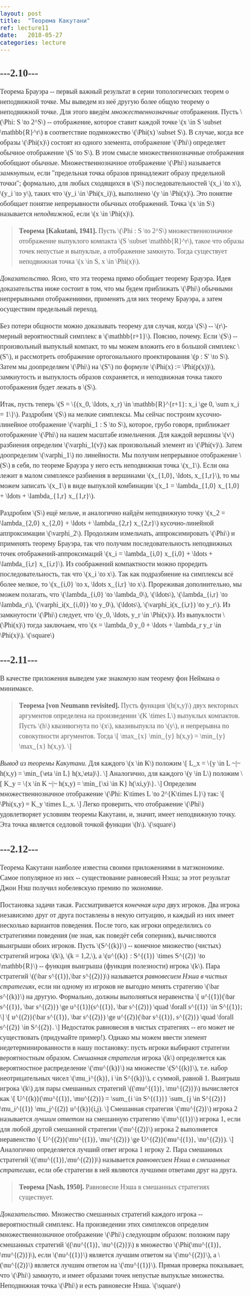 ```yaml
---
layout: post
title:  "Теорема Какутани"
ref: lecture11
date:   2018-05-27
categories: lecture
---
```


<script src="//ajax.googleapis.com/ajax/libs/jquery/1.9.1/jquery.min.js"></script>
<script src="{{site.baseurl}}/tsi-inlineDisqussions-919f4a1/inlineDisqussions.js"></script>
<link rel="stylesheet" type="text/css" href="{{site.baseurl}}/tsi-inlineDisqussions-919f4a1/inlineDisqussions.css" />
<script>
  disqus_shortname = 'balit-ski';
  jQuery(document).ready(function() {
    jQuery("p").inlineDisqussions();
  });
</script>

<script src="{{site.baseurl}}/jquery-inline-footnotes-min/jquery-inline-footnotes-min.js"></script>
  <script>
    $(function() {
      $("[rel=footnote]").inlineFootnote();
    });
  </script>
<style type="text/css">
    body {
      font-family: Georgia, serif;
      font-size: 18px;
      line-height: 1.5em;
      color: #333;
      padding: 0;
      margin: 0;
    }
    #wrapper { width: 960px; margin: 76px auto; }
    sup a { font-weight: bold; padding: 5px; text-decoration: none; }
    #footnote_box {
      font-size: 14px;
      background: white;
      padding: 0 10px;
      margin: 10px;
      border: 1px solid #888;
      -moz-box-shadow: 0px 0px 5px #888;
      -webkit-box-shadow: 0px 0px 5px #888;
      box-shadow: 0px 0px 5px #888;
    }
  </style>

## ---2.10---

Теорема Брауэра -- первый важный результат в серии топологических теорем о неподвижной точке. Мы выведем из неё другую более общую теорему о неподвижной точке. Для этого введём _множественнозначные_ отображения. Пусть \\(\Phi: S \to 2^S\\) -- отображение, которое ставит каждой точке \\(x \in S \subset \mathbb{R}^r\\) в соответствие  подмножество \\(\Phi(x) \subset S\\). В случае, когда все образы \\(\Phi(x)\\) состоят из одного элемента, отображение \\(\Phi\\) определяет обычное отображение \\(S \to S\\). В этом смысле множественнозначные отображения обобщают обычные. Множественнозначное отображение \\(\Phi\\) называется _замкнутым_, если "предельная точка образов принадлежит образу предельной точки"; формально, для любых сходящихся в \\(S\\) последовательностей \\(x_i \to x\\), \\(y_i \to y\\), таких что \\(y_i \in \Phi(x_i)\\), выполнено \\(y \in \Phi(x)\\). Это понятие обобщает понятие непрерывности обычных отображений. Точка \\(x \in S\\) называется _неподвижной_, если \\(x \in \Phi(x)\\).
 
> **Теорема [Kakutani, 1941].** Пусть \\(\Phi : S \to 2^S\\) множественнозначное отображение выпуклого компакта \\(S \subset \mathbb{R}^r\\), такое что образы точек непустые и выпуклые, а отображение замкнуто. Тогда существует неподвижная точка \\(x \in S, x \in \Phi(x)\\).

_Доказательство._ 
Ясно, что эта теорема прямо обобщает теорему Брауэра. Идея доказательства ниже состоит в том, что мы будем приближать \\(\Phi\\) обычными непрерывными отображениями, применять для них теорему Брауэра, а затем осуществим предельный переход.

Без потери общности можно доказывать теорему для случая, когда \\(S\\) -- \\(r\\)-мерный вероятностный симплекс в \\(\mathbb{r+1}\\). Поясню, почему. Если \\(S\\) -- произвольный выпуклый компакт, то мы можем вложить его в большой симплекс \\(S'\\), и рассмотреть отображение ортогонального проектирования \\(p : S' \to S\\). Затем мы доопределяем \\(\Phi\\) на \\(S'\\) по формуле \\(\Phi(x) := \Phi(p(x))\\), замкнутость и выпуклость образов сохраняется, и неподвижная точка такого отображения будет лежать в \\(S\\). 

Итак, пусть теперь \\(S = \\{(x_0, \ldots, x_r) \in \mathbb{R}^{r+1}: x_i \ge 0, \sum x_i = 1\\}\\). Раздробим \\(S\\) на мелкие симплексы. Мы сейчас построим кусочно-линейное отображение \\(\varphi_1 : S \to S\\), которое, грубо говоря, приближает отображение \\(\Phi\\) на нашем масштабе измельчения. Для каждой вершины \\(v\\) разбиения определим \\(\varphi_1(v)\\) как произвольный элемент из \\(\Phi(v)\\). Затем доопределим \\(\varphi_1\\) по линейности. Мы получим непрерывное отображение \\(S\\) в себя, по теореме Брауэра у него есть неподвижная точка \\(x_1\\). Если она лежит в малом симплексе разбиения в вершинами \\(x_{1,0}, \ldots, x_{1,r}\\), то мы можем записать \\(x_1\\) в виде выпуклой комбинации \\(x_1 = \lambda_{1,0} x_{1,0} + \ldots + \lambda_{1,r} x_{1,r}\\). 

Раздробим \\(S\\) ещё мельче, и аналогично найдём неподвижную точку \\(x_2 = \lambda_{2,0} x_{2,0} + \ldots + \lambda_{2,r} x_{2,r}\\) кусочно-линейной аппроксимации \\(\varphi_2\\). Продолжим измельчать, аппроксимировать \\(\Phi\\) и применять теорему Брауэра, так что получим последовательность неподвижных точек отображений-аппроксимаций \\(x_i = \lambda_{i,0} x_{i,0} + \ldots + \lambda_{i,r} x_{i,r}\\). Из соображений компактности можно проредить последовательность, так что \\(x_i \to x\\). Так как подразбиение на симплексы всё более мелкое, то \\(x_{i,0} \to x, \ldots x_{i,r} \to x\\). Прореживая дополнительно, мы можем полагать, что \\(\lambda_{i,0} \to \lambda_0\\), \\(\ldots\\), \\(\lambda_{i,r} \to \lambda_r\\), \\(\varphi_i(x_{i,0}) \to y_0\\), \\(\ldots\\), \\(\varphi_i(x_{i,r}) \to y_r\\). Из замкнутости \\(\Phi\\) следует, что \\(y_0, \ldots, y_r \in \Phi(x)\\). Из выпуклости \\(\Phi(x)\\) тогда заключаем, что \\(x = \lambda_0 y_0 + \ldots + \lambda_r y_r \in \Phi(x)\\).
\\(\square\\)


## ---2.11---

В качестве приложения выведем уже знакомую нам теорему фон Неймана о минимаксе.

> **Теорема [von Neumann revisited].** Пусть функция \\(h(x,y)\\) двух векторных аргументов определена на произведении \\(K \times L\\) выпуклых компактов. Пусть \\(h\\) квазивогнута по \\(x\\), квазивыпукла по \\(y\\), и непрерывна по совокупности аргументов. Тогда 
\\[
\max_{x} \min_{y} h(x,y) = \min_{y} \max_{x} h(x,y).
\\]

_Вывод из теоремы Какутани._ 
Для каждого \\(x \in K\\) положим
\\[
L_x = \\{y \in L ~|~ h(x,y) = \min\_{\eta \in L} h(x,\eta)\\}.
\\]
Аналогично, для каждого \\(y \in L\\) положим
\\[
K_y = \\{x \in K ~|~ h(x,y) = \min\_{\xi \in K} h(\xi,y)\\}.
\\]
Определим множественнозначное отображение \\(\Phi: K\times L \to 2^{K\times L}\\) так:
\\[
\Phi(x,y) = K_y \times L_x.
\\]
Легко проверить, что отображение \\(\Phi\\) удовлетворяет условиям теоремы Какутани, и, значит, имеет неподвижную точку. Эта точка является седловой точкой функции \\(h\\). 
\\(\square\\)

## ---2.12---

Теорема Какутани наиболее известна своими приложениями в матэкономике. Самое популярное из них -- существование равновесий Нэша; за этот результат Джон Нэш получил нобелевскую премию по экономике. 

Постановка задачи такая. Рассматривается _конечная игра_ двух игроков. Два игрока независимо друг от друга поставлены в некую ситуацию, и каждый из них имеет несколько вариантов поведения. После того, как игроки определились со стратегиями поведения (не зная, как поведёт себя соперник), вычисляются выигрыши обоих игроков. Пусть \\(S^{(k)}\\) -- конечное множество (чистых) стратегий игрока \\(k\\), \\(k = 1,2,\\), а \\(u^{(k)} : S^{(1)} \times S^{(2)} \to \mathbb{R}\\) -- функция выигрыша (функция полезности) игрока \\(k\\). Пара стратегий \\((\bar s^{(1)},\bar s^{(2)})\\) называется _равновесием Нэша в чистых стратегиях_, если ни одному из игроков не выгодно менять стратегию \\(\bar s^{(k)}\\) на другую. Формально, должны выполняться неравенства
\\[
u^{(1)}(\bar s^{(1)}, \bar s^{(2)}) \ge u^{(1)}(s^{(1)}, \bar s^{(2)}) \quad \forall s^{(1)} \in S^{(1)};
\\]
\\[
u^{(2)}(\bar s^{(1)}, \bar s^{(2)}) \ge u^{(2)}(\bar s^{(1)}, s^{(2)}) \quad \forall s^{(2)} \in S^{(2)}.
\\]
Недостаток равновесия в чистых стратегиях -- его может не существовать (придумайте пример!). Однако мы можем ввести элемент недетерминированности в нашу постановку: пусть игроки выбирают стратегии вероятностным образом. _Смешанная стратегия_ игрока \\(k\\) определяется как вероятностное распределение \\(\mu^{(k)}\\) на множестве \\(S^{(k)}\\), т.е. набор неотрицательных чисел \\(\mu_i^{(k)}, i \in S^{(k)}\\), с суммой, равной 1. Выигрыш игрока \\(k\\) для пары смешанных стратегий \\((\mu^{(1)}, \mu^{(2)})\\) вычисляется как
\\[
U^{(k)}(\mu^{(1)}, \mu^{(2)}) = \sum\_{i \in S^{(1)}} \sum\_{j \in S^{(2)}} \mu_i^{(1)} \mu_j^{(2)} u^{(k)}(i,j).
\\]
Смешанная стратегия \\(\mu^{(2)}\\) игрока 2 называется _лучшим ответом_ на смешанную стратегию \\(\mu^{(1)}\\) игрока 1, если для любой другой смешанной стратегии \\(\nu^{(2)}\\) игрока 2 выполняется неравенство
\\[
U^{(2)}(\mu^{(1)}, \mu^{(2)}) \ge U^{(2)}(\mu^{(1)}, \nu^{(2)}).
\\]
Аналогично определяется лучший ответ игрока 1 игроку 2. Пара смешанных стратегий \\((\mu^{(1)},\mu^{(2)})\\) называется _равновесием Нэша в смешанных стратегиях_, если обе стратегии в ней являются лучшими ответами друг на друга.

> **Теорема [Nash, 1950].** Равновесие Нэша в смешанных стратегиях существует. 

_Доказательство._ 
Множество смешанных стратегий каждого игрока -- вероятностный симплекс. На произведении этих симплексов определим множественнозначное отображение \\(\Phi\\) следующим образом: положим пару смешанных стратегий \\((\nu^{(1)}, \nu^{(2)})\\) в множество \\(\Phi(\mu^{(1)}, \mu^{(2)})\\), если \\(\nu^{(1)}\\) является лучшим ответом на \\(\mu^{(2)}\\), а \\(\nu^{(2)}\\) является лучшим ответом на \\(\mu^{(1)}\\). Прямая проверка показывает, что \\(\Phi\\) замкнуто, и имеет образами точек непустые выпуклые множества. Неподвижная точка \\(\Phi\\) и есть равновесие Нэша.
\\(\square\\)
